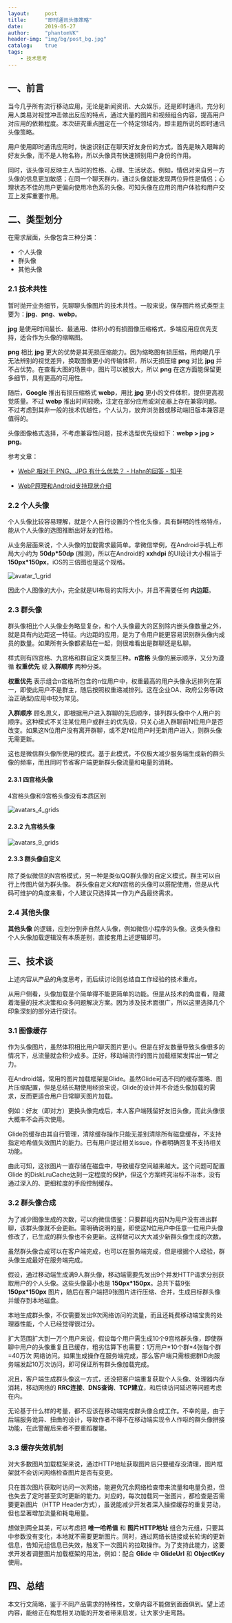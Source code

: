 ```yaml
---
layout:     post
title:      "即时通讯头像策略"
date:       2019-05-27
author:     "phantomVK"
header-img: "img/bg/post_bg.jpg"
catalog:    true
tags:
    - 技术思考
---
```


## 一、前言

当今几乎所有流行移动应用，无论是新闻资讯、大众娱乐，还是即时通讯，充分利用人类易对视觉冲击做出反应的特点，通过大量的图片和视频组合内容，提高用户对应用的依赖程度。本次研究重点圈定在一个特定领域内，即主题所说的即时通讯头像策略。

用户使用即时通讯应用时，快速识别正在聊天好友身份的方式，首先是映入眼眸的好友头像，而不是人物名称，所以头像具有快速辨别用户身份的作用。

同时，该头像可反映主人当时的性格、心理、生活状态。例如，情侣对来自另一方头像的信息更加敏感；在同一个聊天群内，通过头像就能发现两位异性是情侣；心理状态不佳的用户更偏向使用冷色系的头像。可知头像在应用的用户体验和用户交互上发挥重要作用。

## 二、类型划分

在需求层面，头像包含三种分类：

- 个人头像
- 群头像
- 其他头像

### 2.1 技术共性

暂时抛开业务细节，先聊聊头像图片的技术共性。一般来说，保存图片格式类型主要为：__jpg__、__png__、__webp__。

__jpg__ 是使用时间最长、最通用、体积小的有损图像压缩格式，多端应用应优先支持，适合作为头像的缩略图。

__png__ 相比 __jpg__ 更大的优势是其无损压缩能力。因为缩略图有损压缩，用肉眼几乎无法辨别的视觉差异，换取图像更小的传输体积，所以无损压缩 __png__ 对比 __jpg__ 并不占优势。在查看大图的场景中，图片可以被放大，所以 __png__ 在这方面能保留更多细节，具有更高的可用性。

随后，__Google__ 推出有损压缩格式 __webp__，用比 __jpg__ 更小的文件体积，提供更高视觉质量。不过 __webp__ 推出时间较晚，注定在部分应用或浏览器上存在兼容问题。不过考虑到其非一般的技术优越性，个人认为，放弃浏览器或移动端旧版本兼容是值得的。

头像图像格式选择，不考虑兼容性问题，技术选型优先级如下：__webp > jpg > png__。

参考文章：

- [WebP 相对于 PNG、JPG 有什么优势？ - Hahn的回答 - 知乎](https://www.zhihu.com/question/27201061/answer/35637827)

- [WebP原理和Android支持现状介绍](https://cloud.tencent.com/developer/article/1071597)

### 2.2 个人头像

个人头像比较容易理解，就是个人自行设置的个性化头像，具有鲜明的性格特点，能从个人头像的选图推断出好友的性格。

从业务层面来说，个人头像的加载需求最简单。拿微信举例，在Android手机上布局大小约为 __50dp\*50dp__ (推测)，所以在Android的 __xxhdpi__ 的UI设计大小相当于 __150px\*150px__，iOS的三倍图也是这个规格。

![avatar_1_grid](/img/business/avatar_images_compressing/avatar_1_grid.png)

因此个人图像的大小，完全就是UI布局的实际大小，并且不需要任何 __内边距__。

### 2.3 群头像

群头像相比个人头像业务略显复杂，和个人头像最大的区别除内嵌头像数量之外，就是具有内边距这一特征。内边距的应用，是为了令用户能更容易识别群头像内成员的数量。如果所有头像都紧贴在一起，则很难看出是群聊还是私聊。

样式则有四宫格、九宫格和群自定义类型三种。__n宫格__ 头像的展示顺序，又分为遵循 __权重优先__ 或 __入群顺序__ 两种分类。

__权重优先__ 表示组合n宫格所包含的n位用户中，权重最高的用户头像永远排列在第一，即使此用户不是群主，随后按照权重递减排列。这在企业OA、政府公务等(政治正确型)应用中较为常见。

__入群顺序__ 顾名思义，即根据用户进入群聊的先后顺序，排列群头像中个人用户的顺序。这种模式不关注某位用户或群主的优先级，只关心进入群聊前N位用户是否改变。如果这N位用户没有离开群聊，或不足N位用户时无新用户进入，则群头像无需更新。

这也是微信群头像所使用的模式。基于此模式，不仅极大减少服务端生成新的群头像的频率，而且同时节省客户端更新群头像流量和电量的消耗。

#### 2.3.1 四宫格头像

4宫格头像和9宫格头像没有本质区别

![avatars_4_grids](/img/business/avatar_images_compressing/avatars_4_grids.png)

#### 2.3.2 九宫格头像

![avatars_9_grids](/img/business/avatar_images_compressing/avatars_9_grids.png)

#### 2.3.3 群头像自定义

除了类似微信的N宫格模式，另一种是类似QQ群头像的自定义模式，群主可以自行上传图片做为群头像。 群头像自定义和N宫格的头像可以搭配使用，但是从代码可维护的角度来看，个人建议只选择其一作为产品最终需求。

###  2.4 其他头像

__其他头像__ 的逻辑，应划分到非自然人头像，例如微信小程序的头像。这类头像和个人头像加载逻辑没有本质差别，直接套用上述逻辑即可。

## 三、技术谈

上述内容从产品的角度思考，而后续讨论则总结自工作经验的技术重点。

从用户侧看，头像加载是个简单得不能更简单的功能。但是从技术的角度看，隐藏着海量的技术决策和众多问题解决方案。因为涉及技术面很广，所以这里选择几个印象深刻的部分进行探讨。

### 3.1 图像缓存

作为头像图片，虽然体积相比用户聊天图片更小。但是在好友数量导致头像很多的情况下，总流量就会积少成多。正好，移动端流行的图片加载框架发挥出一臂之力。

在Android端，常用的图片加载框架是Glide。虽然Glide可选不同的缓存策略、图片压缩配置，但是总结长期使用经验来说，Glide的设计并不合适头像加载的需求，反而更适合用户日常聊天图片加载。

例如：好友（即对方）更换头像完成后，本人客户端残留好友旧头像，而此头像很大概率不会再次使用。

Glide的缓存由其自行管理，清除缓存操作只能无差别清除所有磁盘缓存，不支持指定哈希值失效图片的能力。已有用户提过相关issue，作者明确回复不支持相关功能。

由此可知，这张图片一直存储在磁盘中，导致缓存空间越来越大。这个问题可配置Glide 的DiskLruCache达到一定程度的保护，但这个方案终究治标不治本，没有通过深入的、更细粒度的手段控制缓存。

### 3.2 群头像合成

为了减少图像生成的次数，可以向微信借鉴：只要群组内前N为用户没有进出群聊，该群头像就不会更新。需明确说明的是，即使这N位用户中任意一位用户头像修改了，已生成的群头像也不会更新。这样做可以大大减少新群头像生成的次数。

虽然群头像合成可以在客户端完成，也可以在服务端完成，但是根据个人经验，群头像生成最好在服务端完成。

假设，通过移动端生成满9人群头像，移动端需要先发出9个并发HTTP请求分别获取用户的个人头像。这些头像最小也是 __150px\*150px__。总共下载9张 __150px\*150px__ 图片，随后在客户端把9张图片进行压缩、合并，生成目标群头像并缓存到本地磁盘。

本地生成群头像，不仅需要发出9次网络访问的流量，而且还耗费移动端宝贵的处理器性能，个人已经觉得很过分。

扩大范围扩大到一万个用户来说，假设每个用户需生成10个9宫格群头像，即使群聊中用户的头像重复且已缓存，粗劣估算下也需要：1万用户\*10个群\*4张每个群=40万次 网络访问。如果生成操作在服务端完成，那么客户端只需根据群ID向服务端发起10万次访问，即可保证所有群头像加载完成。

况且，客户端生成群头像这一方式，还没把客户端重复获取个人头像、处理器内存消耗，移动网络的 __RRC连接__、__DNS查询__、__TCP建立__，和后续访问延迟等问题考虑在内。

无论基于什么样的考量，都不应该在移动端完成群头像合成工作。不幸的是，由于后端服务诡异、扭曲的设计，导致作者不得不在移动端实现令人作呕的群头像拼接功能，在此警醒后来者不要重蹈覆辙。

### 3.3 缓存失效机制

对大多数图片加载框架来说，通过HTTP地址获取图片后只要缓存没清理，图片框架就不会访问网络检查图片是否有变更。

只在首次图片获取时访问一次网络，能避免冗余网络检查带来流量和电量负担，但也失去了定时甚至实时更新的能力。对应的，每次加载同一张图片，都检查是否需要更新图片（HTTP Header方式），虽说能减少开发者深入操控缓存的重复劳动，但也显著增加流量和耗电用量。

想做到两全其美，可以考虑把 __唯一哈希值__ 和 __图片HTTP地址__ 组合为元组，只要其中参数没有变化，本地就不需要更新图片。同时，通过网络长链接或长轮询的更新信息，告知元组信息已失效，触发下一次图片的拉取操作。为了支持此能力，这要求开发者调整图片加载框架的用法，例如：配合 __Glide__ 中 __GlideUrl__ 和 __ObjectKey__ 使用。

## 四、总结

本文行文简略，鉴于不同产品需求的特殊性，文章内容不能做到面面俱到。望上述内容，能给正在构思相关功能的开发者带来启发，让大家少走弯路。